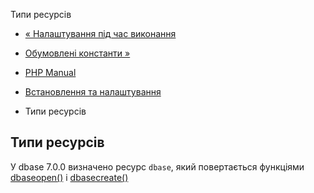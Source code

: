 Типи ресурсів

-   [« Налаштування під час виконання](dbase.configuration.md)
    
-   [Обумовлені константи »](dbase.constants.md)
    
-   [PHP Manual](index.md)
    
-   [Встановлення та налаштування](dbase.setup.md)
    
-   Типи ресурсів
    

## Типи ресурсів

У dbase 7.0.0 визначено ресурс `dbase`, який повертається функціями [dbaseopen()](function.dbase-open.html) і [dbasecreate()](function.dbase-create.html)